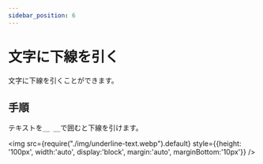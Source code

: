 ```yaml
---
sidebar_position: 6
---
```


# 文字に下線を引く

文字に下線を引くことができます。

## 手順

テキストを`__ __`で囲むと下線を引けます。

<img src={require("./img/underline-text.webp").default}
     style={{height: '100px', width:'auto', display:'block', margin:'auto', marginBottom:'10px'}} />
